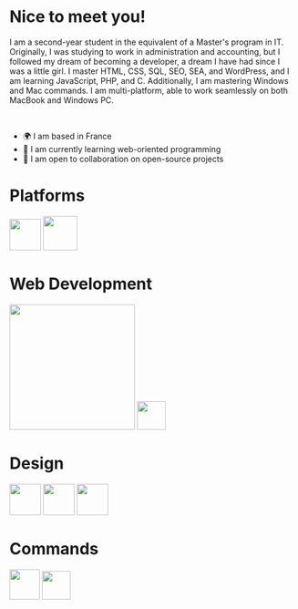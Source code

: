 <h1>Nice to meet you!</h1>
  <p>I am a second-year student in the equivalent of a Master's program in IT.
  Originally, I was studying to work in administration and accounting, but I followed my dream of becoming a developer, a dream I have had since I was a little girl. I master HTML, CSS, SQL, SEO, SEA, and WordPress, and I am learning JavaScript, PHP, and C. Additionally, I am mastering Windows and Mac commands. I am multi-platform, able to work seamlessly on both MacBook and Windows PC.</p><br>
<ul>
  <li>🌍 I am based in France</li>
  <li>🌱 I am currently learning web-oriented programming</li>
  <li>🤝 I am open to collaboration on open-source projects</li>
</ul>
<h1>Platforms</h1>
  <a><img src="https://github.com/user-attachments/assets/0fe84737-1f5f-4e65-bab6-fe9a5fd6fcfa" style="width: 55px; height: auto;"></a>
  <a><img src="https://github.com/user-attachments/assets/a3a4e555-4251-426f-add6-d4f83a73077f" style="width: 60px; height: auto;"></a>
  
<h1>Web Development</h1>
  <a><img src="https://github.com/user-attachments/assets/07c378d3-8162-47e0-abff-de707bafcf5a" style="width: 220px; height: auto;"></a>
  <a><img src="https://github.com/user-attachments/assets/f6e67d1f-8202-4666-b04f-b051c70ba1dd" style="width: 50px; height: auto;"></a>

<h1>Design</h1>
  <a><img src="https://github.com/user-attachments/assets/30c6ed56-2b45-48c5-b801-f9e7708ed1bf" style="width: 55px; height: auto;"></a>
  <a><img src="https://github.com/user-attachments/assets/3a6c2741-ce03-431e-9966-d57e0655fd1d" style="width: 55px; height: auto;"></a>
  <a><img src="https://github.com/user-attachments/assets/18531da6-1a17-462d-80ad-99554a697f6b" style="width: 55px; height: auto;"></a>

<h1>Commands</h1>
  <a><img src="https://github.com/user-attachments/assets/38da7256-bd14-40ec-be4e-f1f47bd8bc7c" style="width: 53px; height: auto;"></a>
  <a><img src="https://github.com/user-attachments/assets/38275fe5-16c0-44be-bdcb-40faa3ddfdee" style="width: 50px; height: auto;"></a>

